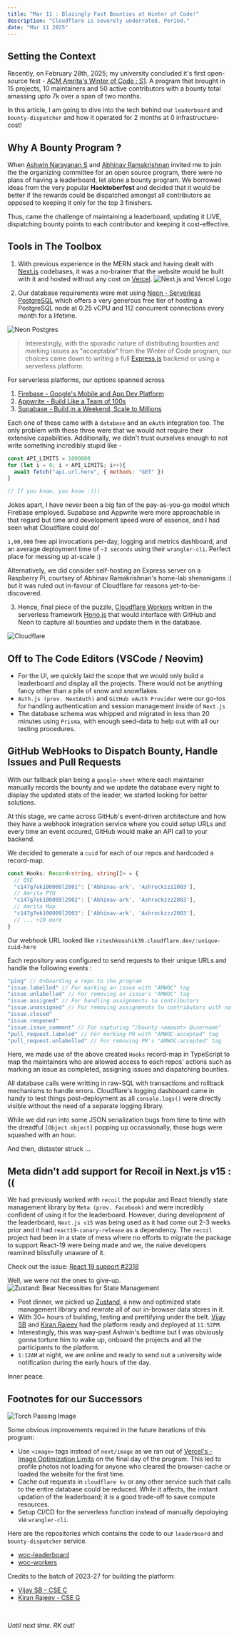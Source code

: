 ```yaml
---
title: "Mar 11 : Blazingly Fast Bounties at Winter of Code!"
description: "Cloudflare is severely underrated. Period."
date: "Mar 11 2025"
---
```


## Setting the Context

Recently, on February 28th, 2025; my university concluded it's first open-source
fest - [ACM Amrita's Winter of Code : S1](https://woc-leaderboard.vercel.app).
A program that brought in 15 projects, 10 maintainers and 50 active
contributors with a bounty total amassing upto 7k over a span of two months.

In this article, I am going to dive into the tech behind our `leaderboard` and
`bounty-dispatcher` and how it operated for 2 months at 0 infrastructure-cost!

## Why A Bounty Program ?

When [Ashwin Narayanan S](https://github.com/Ashrockzzz2003) and
[Abhinav Ramakrishnan](https://github.com/Abhinav-ark/) invited me to join the
the organizing committee for an open source program, there were no plans of having a
leaderboard, let alone a bounty program. We borrowed ideas from the very popular **Hacktoberfest**
and decided that it would be better if the rewards could be dispatched amongst
all contributors as opposed to keeping it only for the top 3 finishers.

Thus, came the challenge of maintaining a leaderboard, updating it LIVE,
dispatching bounty points to each contributor and keeping it cost-effective.

## Tools in The Toolbox

1. With previous experience in the MERN stack and having dealt with [Next.js]()
codebases, it was a no-brainer that the website would be built with it and
hosted without any cost on [Vercel](https://vercel.com/).
![Next.js and Vercel Logo](https://media.licdn.com/dms/image/D5612AQGjXxMYZMN4qA/article-cover_image-shrink_600_2000/0/1721181280248?e=2147483647&v=beta&t=TOPNaWfuwSyS7RLHzjTuHQCZ08vZWN_vI3pT4xSth1k)

2. Our database requirements were met using [Neon - Serverless PostgreSQL]()
which offers a very generous free tier of hosting a PostgreSQL node at 0.25
vCPU and 112 concurrent connections every month for a lifetime.

![Neon Postgres](https://repository-images.githubusercontent.com/351806852/89a8b7e1-0686-4503-8d3f-c76e06047a00)

> Interestingly, with the sporadic nature of distributing bounties and marking
issues as "acceptable" from the Winter of Code program, our choices came down to
writing a full [Express.js]() backend or using a serverless platform.

For serverless platforms, our options spanned across
1. [Firebase - Google's Mobile and App Dev Platform](https://firebase.google.com/)
2. [Appwrite - Build Like a Team of 100s](https://appwrite.io/)
3. [Supabase - Build in a Weekend, Scale to Millions](https://supabase.com/)

Each one of these came with a `database` and an `oAuth` integration too. The
only problem with these three were that we would not require their extensive
capabilities. Additionally, we didn't trust ourselves enough to not write
something incredibly stupid like -
```js
const API_LIMITS = 1000000
for (let i = 0; i < API_LIMITS; i++){
  await fetch("api.url.here", { methods: "GET" })
}

// If you know, you know :)))
```

Jokes apart, I have never been a big fan of the pay-as-you-go model which Firebase
employed. Supabase and Appwrite were more approachable in that regard but time and
development speed were of essence, and I had seen what Cloudflare could do!

`1,00,000` free api invocations per-day,
logging and metrics dashboard, and an average deployment time of `~3 seconds`
using their `wrangler-cli`. Perfect place for messing up at-scale :)

Alternatively, we did consider self-hosting an Express server on a Raspberry
Pi, courtsey of Abhinav Ramakrishnan's home-lab shenanigans :) but it was
ruled out in-favour of Cloudflare for reasons yet-to-be-discovered.

3. Hence, final piece of the puzzle, [Cloudflare Workers]() written in the
serverless framework [Hono.js]() that would interface with GitHub and Neon to
capture all bounties and update them in the database.

![Cloudflare](https://cf-assets.www.cloudflare.com/slt3lc6tev37/51lajZjkeMPRXXEJJSjcVm/de01b00d3bba248d3a833ab7af9fa504/Network_Connectivity_plus_Zero_Trust_Security_Diagram.svg)

## Off to The Code Editors (VSCode / Neovim)

- For the UI, we quickly laid the scope that we would only build a leaderboard
and display all the projects. There would not be anything fancy other than a
pile of snow and snowflakes.
- `Auth.js (prev. NextAuth)` and `GitHub oAuth Provider` were our go-tos for
handling authentication and session management inside of `Next.js`
- The database schema was whipped and migrated in less than 20 minutes using
`Prisma`, with enough seed-data to help out with all our testing procedures.

## GitHub WebHooks to Dispatch Bounty, Handle Issues and Pull Requests

With our fallback plan being a `google-sheet` where each maintainer manually
records the bounty and we update the database every night to display the updated
stats of the leader, we started looking for better solutions.

At this stage, we came across GitHub's event-driven architecture and how they
have a webhook integration service where you could setup URLs and every time an
event occured, GitHub would make an API call to your backend.

We decided to generate a `cuid` for each of our repos and hardcoded a
record-map.
```ts
const Hooks: Record<string, string[]> = {
  // QSE
  "c147g7ek100009l2001": ['Abhinav-ark', 'Ashrockzzz2003'],
  // Amrita PYQ
  "c147g7ek100009l2002": ['Abhinav-ark', 'Ashrockzzz2003'],
  // Amrita Map
  "c147g7ek100009l2003": ['Abhinav-ark', 'Ashrockzzz2003'],
  // ... +10 more
}
```

Our webhook URL looked like `riteshkoushik39.cloudflare.dev/:unique-cuid-here`

Each repository was configured to send requests to their unique URLs and handle
the following events :

```js
"ping" // Onboarding a repo to the program
"issue.labelled" // For marking an issue with "AMWOC" tag
"issue.unlabelled" // For removing an issue's "AMWOC" tag
"issue.assigned" // For handling assignments to contributors
"issue.unassigned" // For removing assignments to contributors with no progress
"issue.closed"
"issue.reopened"
"issue.issue_comment" // For capturing "/bounty <amount> @username"
"pull_request.labeled" // For marking PR with "AMWOC-accepted" tag
"pull_request.unlabelled" // For removing PR's "AMWOC-accepted" tag
```

Here, we made use of the above created `Hooks` record-map in TypeScript to
map the maintainers who are allowed access to each repos' actions such as
marking an issue as completed, assigning issues and dispatching bounties.

All database calls were writting in raw-SQL with transactions and rollback
mechanisms to handle errors. Cloudflare's logging dashboard came in handy to
test things post-deployment as all `console.logs()` were directly visible without
the need of a separate logging library.

While we did run into some JSON serialization bugs from time to time with the
dreadful `[Object object]` popping up occassionally, those bugs were squashed
with an hour.

And then, distaster struck ...

## Meta didn't add support for Recoil in Next.js v15 :((

We had previously worked with `recoil` the popular and React friendly
state management library by `Meta (prev. Facebook)` and were incredibly confident
of using it for the leaderboard. However, during development of the leaderboard,
`Next.js v15` was being used as it had come out 2-3 weeks prior and it
had `react19-canary-release` as a dependency. The `recoil` project had been
in a state of mess where no efforts to migrate the package to support React-19
were being made and we, the naive developers reamined blissfully unaware of it.

Check out the issue: [React 19 support #2318](https://github.com/facebookexperimental/Recoil/issues/2318)

Well, we were not the ones to give-up.
![Zustand: Bear Necessities for State Management](https://i.ytimg.com/vi/fZPgBnL2x-Q/hq720.jpg?sqp=-oaymwEhCK4FEIIDSFryq4qpAxMIARUAAAAAGAElAADIQj0AgKJD&rs=AOn4CLB2hbhUEcv52h8eq2L1X51N-iq1QQ)
- Post dinner, we picked up [Zustand](https://zustand-demo.pmnd.rs/), a new and optimized
state management library and rewrote all of our in-browser data stores in it.
- With 30+ hours of building, testing and prettifying under the belt.
[Vijay SB](https://github.com/vijaysb0613) and [Kiran Rajeev](https://github.com/KiranRajeev-KV) had the platform ready and deployed at `11:52PM`.
- Interestingly, this was way-past Ashwin's bedtime but I was obviously gonna
torture him to wake up, onboard the projects and all the participants to the platform.
- `1:12AM` at night, we are online and ready to send out a university wide
notification during the early hours of the day.

Inner peace.

## Footnotes for our Successors

![Torch Passing Image](https://media.istockphoto.com/id/1485095544/vector/torch-relay.jpg?s=612x612&w=0&k=20&c=8PvRV1RPMmww0Yl-37bKgRq1ofr-tYMqiwF6yKmKSWk=)

Some obvious improvements required in the future iterations of this program:
- Use `<image>` tags instead of `next/image` as we ran out of [Vercel's -
Image Optimization Limits]() on the final day of the program. This led to
profile photos not loading for anyone who cleared the browser-cache or loaded
the website for the first time.
- Cache out requests in `cloudflare kv` or any other service such that
calls to the entire database could be reduced. While it affects, the instant
updation of the leaderboard; it is a good trade-off to save compute resources.
- Setup CI/CD for the serverless function instead of manually depoloying via
`wrangler-cli`.

Here are the repositories which contains the code to our `leaderboard` and
`bounty-dispatcher` service.
- [woc-leaderboard](https://github.com/Infinite-Sum-Games/woc-leaderboard)
- [woc-workers](https://github.com/Infinite-Sum-Games/woc-workers)

Credits to the batch of 2023-27 for building the platform:
- [Vijay SB - CSE C](https://github.com/vijaysb0613)
- [Kiran Rajeev - CSE G](https://github.com/KiranRajeev-KV)

<br>

*Until next time. RK out!*
